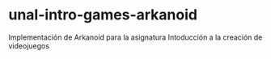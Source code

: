 # unal-intro-games-arkanoid
Implementación de Arkanoid para la asignatura Intoducción a la creación de videojuegos
